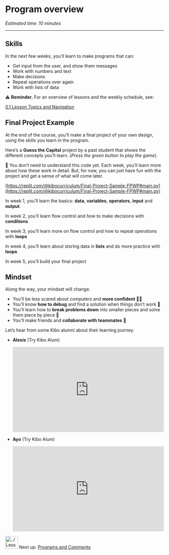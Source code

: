# Program overview

_Estimated time: 10 minutes_

---

## Skills

In the next few weeks, you’ll learn to make programs that can:

- Get input from the user, and show them messages
- Work with numbers and text
- Make decisions
- Repeat operations over again
- Work with lists of data

<aside>

⚠️ **Reminder.** For an overview of lessons and the weekly schedule, see:

[0.1 Lesson Topics and Navigation](/future-proof-with-python/learning-with-kibo/lesson-topics-and-navigation.md)

</aside>

## Final Project Example

At the end of the course, you’ll make a final project of your own design, using the skills you learn in the program.

Here’s a **Guess the Capital** project by a past student that shows the different concepts you’ll learn. (_Press the green button to play the game_).

<aside>

🤔 You don’t need to understand this code yet. Each week, you’ll learn more about how these work in detail. But, for now, you can just have fun with the project and get a sense of what will come later.

</aside>

[https://replit.com/@kibocurriculum/Final-Project-Sample-FPWP#main.py](https://replit.com/@kibocurriculum/Final-Project-Sample-FPWP#main.py)

In week 1, you’ll learn the basics: **data**, **variables**, **operators**, **input** and **output**.

In week 2, you’ll learn flow control and how to make decisions with **conditions**

In week 3, you’ll learn more on flow control and how to repeat operations with **loops**

In week 4, you’ll learn about storing data in **lists** and do more practice with **loops**

In week 5, you’ll build your final project

## Mindset

Along the way, your mindset will change.

- You’ll be less scared about computers and **more confident** 💪🏿
- You’ll know **how to debug** and find a solution when things don’t work 🐛
- You’ll learn how to **break problems down** into smaller pieces and solve them piece by piece 🧩
- You’ll make friends and **collaborate with teammates** 👥

Let’s hear from some Kibo alumni about their learning journey.

- **Alexis** (Try Kibo Alum)
    <div style="position: relative; padding-bottom: 56.25%; height: 0;"><iframe src="https://www.youtube.com/embed/nlYn1qDSdek" title="YouTube video player" frameborder="0" allow="accelerometer; autoplay; clipboard-write; encrypted-media; gyroscope; picture-in-picture" allowfullscreen style="position: absolute; top: 0; left: 0; width: 100%; height: 100%;"></iframe></div>

- **Ayo** (Try Kibo Alum)
    <div style="position: relative; padding-bottom: 56.25%; height: 0;"><iframe src="https://www.youtube.com/embed/KI3HZ8DhuII" title="YouTube video player" frameborder="0" allow="accelerometer; autoplay; clipboard-write; encrypted-media; gyroscope; picture-in-picture" allowfullscreen style="position: absolute; top: 0; left: 0; width: 100%; height: 100%;"></iframe></div>


<aside>

<img src="../Lesson%200%20Learning%20With%20Kibo%2032002756da8b4ed2a610df0347af2a08/man-in-hike.png" alt="../Lesson%200%20Learning%20With%20Kibo%2032002756da8b4ed2a610df0347af2a08/man-in-hike.png" width="40px" /> Next up: [Programs and Comments](/future-proof-with-python/working-with-data/programs-and-comments.md)

</aside>
